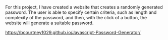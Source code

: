 For this project, I have created a website that creates a randomly generated password. The user is able to specify certain criteria, such as length and complexity 
of the password, and then, with the click of a button, the website will generate a suitable password.




https://bcourtney1029.github.io/Javascript-Password-Generator/
